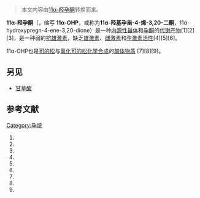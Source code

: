 > 本文内容由[11α-羟孕酮](https://zh.wikipedia.org/wiki/11α-羟孕酮)转换而来。


**11α-羟孕酮**（，缩写 **11α-OHP**，或称为**11α-羟基孕甾-4-烯-3,20-二酮**，11α-hydroxypregn-4-ene-3,20-dione）是一种[内源性](https://zh.wikipedia.org/wiki/内源 "wikilink")[甾体](../Page/甾体.md "wikilink")和[孕酮](../Page/孕酮.md "wikilink")的[代谢产物](https://zh.wikipedia.org/wiki/代谢产物 "wikilink")\[1\]\[2\]\[3\]，是一种弱的[抗雄激素](../Page/抗雄激素.md "wikilink")，缺乏[雄激素](https://zh.wikipedia.org/wiki/雄激素 "wikilink")、[雌激素](../Page/雌激素.md "wikilink")和[孕激素活性](https://zh.wikipedia.org/wiki/孕激素 "wikilink")\[4\]\[5\]\[6\]。

11α-OHP也是[可的松](../Page/可的松.md "wikilink")与[氢化可的松](https://zh.wikipedia.org/wiki/氢化可的松 "wikilink")[化学合成](../Page/化学合成.md "wikilink")的[前体物质](https://zh.wikipedia.org/wiki/前体 "wikilink") \[7\]\[8\]\[9\]。

## 另见

  - [甘草酸](../Page/甘草酸.md "wikilink")

## 参考文献

[Category:孕烷](https://zh.wikipedia.org/wiki/Category:孕烷 "wikilink")

1.
2.
3.
4.
5.
6.
7.
8.
9.
